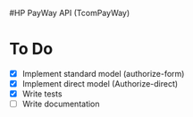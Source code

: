 #HP PayWay API (TcomPayWay)

# To Do
- [x] Implement standard model (authorize-form)
- [x] Implement direct model (Authorize-direct)
- [x] Write tests
- [ ] Write documentation